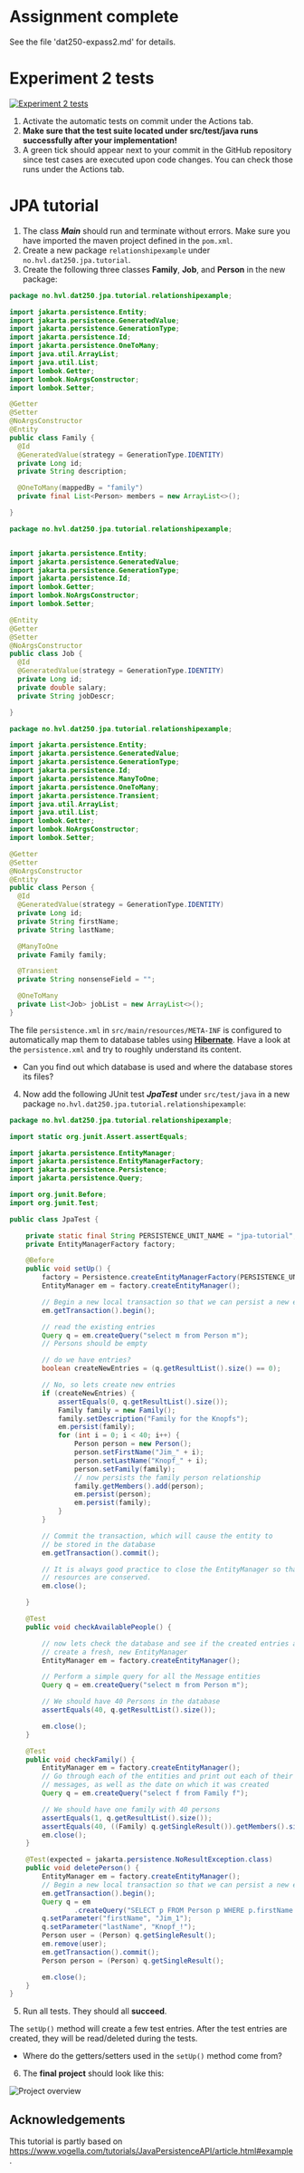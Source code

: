 # Assignment complete

See the file 'dat250-expass2.md' for details.

# Experiment 2 tests

[![Experiment 2 tests](../../actions/workflows/main.yml/badge.svg)](../../actions/workflows/main.yml)

1. Activate the automatic tests on commit under the Actions tab. 
2. **Make sure that the test suite located under src/test/java runs successfully after your implementation!**
3. A green tick should appear next to your commit in the GitHub repository since test cases are executed upon code changes. You can check those runs under the Actions tab.

# JPA tutorial

1. The class **_Main_** should run and terminate without errors. Make sure you have imported the maven project defined in the `pom.xml`.
2. Create a new package `relationshipexample` under `no.hvl.dat250.jpa.tutorial`.
3. Create the following three classes **Family**, **Job**, and **Person** in the new package:

```java
package no.hvl.dat250.jpa.tutorial.relationshipexample;

import jakarta.persistence.Entity;
import jakarta.persistence.GeneratedValue;
import jakarta.persistence.GenerationType;
import jakarta.persistence.Id;
import jakarta.persistence.OneToMany;
import java.util.ArrayList;
import java.util.List;
import lombok.Getter;
import lombok.NoArgsConstructor;
import lombok.Setter;

@Getter
@Setter
@NoArgsConstructor
@Entity
public class Family {
  @Id
  @GeneratedValue(strategy = GenerationType.IDENTITY)
  private Long id;
  private String description;

  @OneToMany(mappedBy = "family")
  private final List<Person> members = new ArrayList<>();

}
```

```java
package no.hvl.dat250.jpa.tutorial.relationshipexample;


import jakarta.persistence.Entity;
import jakarta.persistence.GeneratedValue;
import jakarta.persistence.GenerationType;
import jakarta.persistence.Id;
import lombok.Getter;
import lombok.NoArgsConstructor;
import lombok.Setter;

@Entity
@Getter
@Setter
@NoArgsConstructor
public class Job {
  @Id
  @GeneratedValue(strategy = GenerationType.IDENTITY)
  private Long id;
  private double salary;
  private String jobDescr;

}
```

```java
package no.hvl.dat250.jpa.tutorial.relationshipexample;

import jakarta.persistence.Entity;
import jakarta.persistence.GeneratedValue;
import jakarta.persistence.GenerationType;
import jakarta.persistence.Id;
import jakarta.persistence.ManyToOne;
import jakarta.persistence.OneToMany;
import jakarta.persistence.Transient;
import java.util.ArrayList;
import java.util.List;
import lombok.Getter;
import lombok.NoArgsConstructor;
import lombok.Setter;

@Getter
@Setter
@NoArgsConstructor
@Entity
public class Person {
  @Id
  @GeneratedValue(strategy = GenerationType.IDENTITY)
  private Long id;
  private String firstName;
  private String lastName;

  @ManyToOne
  private Family family;

  @Transient
  private String nonsenseField = "";

  @OneToMany
  private List<Job> jobList = new ArrayList<>();
}
```
The file `persistence.xml` in `src/main/resources/META-INF` is configured to automatically map them to database tables using **[Hibernate](https://hibernate.org/orm/)**. Have a look at the `persistence.xml` and try to roughly understand its content.

- Can you find out which database is used and where the database stores its files?

4. Now add the following JUnit test _**JpaTest**_ under `src/test/java` in a new package `no.hvl.dat250.jpa.tutorial.relationshipexample`:
```java
package no.hvl.dat250.jpa.tutorial.relationshipexample;

import static org.junit.Assert.assertEquals;

import jakarta.persistence.EntityManager;
import jakarta.persistence.EntityManagerFactory;
import jakarta.persistence.Persistence;
import jakarta.persistence.Query;

import org.junit.Before;
import org.junit.Test;

public class JpaTest {

    private static final String PERSISTENCE_UNIT_NAME = "jpa-tutorial";
    private EntityManagerFactory factory;

    @Before
    public void setUp() {
        factory = Persistence.createEntityManagerFactory(PERSISTENCE_UNIT_NAME);
        EntityManager em = factory.createEntityManager();

        // Begin a new local transaction so that we can persist a new entity
        em.getTransaction().begin();

        // read the existing entries
        Query q = em.createQuery("select m from Person m");
        // Persons should be empty

        // do we have entries?
        boolean createNewEntries = (q.getResultList().size() == 0);

        // No, so lets create new entries
        if (createNewEntries) {
            assertEquals(0, q.getResultList().size());
            Family family = new Family();
            family.setDescription("Family for the Knopfs");
            em.persist(family);
            for (int i = 0; i < 40; i++) {
                Person person = new Person();
                person.setFirstName("Jim_" + i);
                person.setLastName("Knopf_" + i);
                person.setFamily(family);
                // now persists the family person relationship
                family.getMembers().add(person);
                em.persist(person);
                em.persist(family);
            }
        }

        // Commit the transaction, which will cause the entity to
        // be stored in the database
        em.getTransaction().commit();

        // It is always good practice to close the EntityManager so that
        // resources are conserved.
        em.close();

    }

    @Test
    public void checkAvailablePeople() {

        // now lets check the database and see if the created entries are there
        // create a fresh, new EntityManager
        EntityManager em = factory.createEntityManager();

        // Perform a simple query for all the Message entities
        Query q = em.createQuery("select m from Person m");

        // We should have 40 Persons in the database
        assertEquals(40, q.getResultList().size());

        em.close();
    }

    @Test
    public void checkFamily() {
        EntityManager em = factory.createEntityManager();
        // Go through each of the entities and print out each of their
        // messages, as well as the date on which it was created
        Query q = em.createQuery("select f from Family f");

        // We should have one family with 40 persons
        assertEquals(1, q.getResultList().size());
        assertEquals(40, ((Family) q.getSingleResult()).getMembers().size());
        em.close();
    }

    @Test(expected = jakarta.persistence.NoResultException.class)
    public void deletePerson() {
        EntityManager em = factory.createEntityManager();
        // Begin a new local transaction so that we can persist a new entity
        em.getTransaction().begin();
        Query q = em
                .createQuery("SELECT p FROM Person p WHERE p.firstName = :firstName AND p.lastName = :lastName");
        q.setParameter("firstName", "Jim_1");
        q.setParameter("lastName", "Knopf_!");
        Person user = (Person) q.getSingleResult();
        em.remove(user);
        em.getTransaction().commit();
        Person person = (Person) q.getSingleResult();

        em.close();
    }
}
```
5. Run all tests. They should all **succeed**.
 
The `setUp()` method will create a few test entries. After the test entries are created, they will be read/deleted during the tests.

- Where do the getters/setters used in the `setUp()` method come from?

6. The **final project** should look like this:

![Project overview](./structure.png)

## Acknowledgements
This tutorial is partly based on https://www.vogella.com/tutorials/JavaPersistenceAPI/article.html#example.
